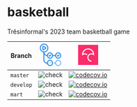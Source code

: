 # basketball
Trêsinformal's 2023 team basketball game 

Branch      |[![GitHub Actions logo](GitHubActions.png)](https://github.com/tresinformal/basketball/actions)|[![Codecov logo](Codecov.png)](https://www.codecov.io)
------------|-----------------------------------------------------------------------------------------------------|-------------------------------------------------------------------------------------------------------------------------------------------------------
`master`    |![check](https://github.com/tresinformal/basketball/workflows/check/badge.svg?branch=master)   |[![codecov.io](https://codecov.io/github/tresinformal/basketball/coverage.svg?branch=master)](https://codecov.io/github/tresinformal/basketball/branch/master)
`develop`   |![check](https://github.com/tresinformal/basketball/workflows/check/badge.svg?branch=develop)  |[![codecov.io](https://codecov.io/github/tresinformal/basketball/coverage.svg?branch=develop)](https://codecov.io/github/tresinformal/basketball/branch/develop)
`mart`   |![check](https://github.com/tresinformal/basketball/workflows/check/badge.svg?branch=mart)  |[![codecov.io](https://codecov.io/github/tresinformal/basketball/coverage.svg?branch=mart)](https://codecov.io/github/tresinformal/basketball/branch/develop)

